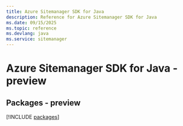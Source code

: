 ```yaml
---
title: Azure Sitemanager SDK for Java
description: Reference for Azure Sitemanager SDK for Java
ms.date: 09/15/2025
ms.topic: reference
ms.devlang: java
ms.service: sitemanager
---
```

# Azure Sitemanager SDK for Java - preview
## Packages - preview
[!INCLUDE [packages](sitemanager-index.md)]